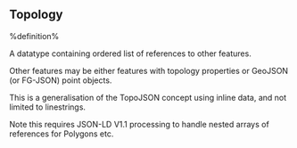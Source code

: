 ## Topology

%definition% 

A datatype containing ordered list of references to other features. 

Other features may be either features with topology properties or GeoJSON (or FG-JSON) point objects.

This is a generalisation of the TopoJSON concept using inline data, and not limited to linestrings.

Note this requires JSON-LD V1.1 processing to handle nested arrays of references for Polygons etc.

